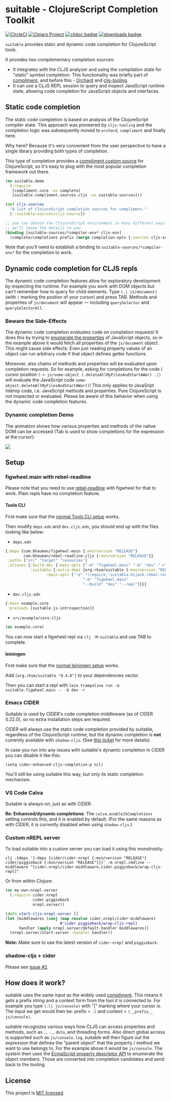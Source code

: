 # suitable - ClojureScript Completion Toolkit

[![CircleCI](https://circleci.com/gh/clojure-emacs/clj-suitable/tree/master.svg?style=svg)](https://circleci.com/gh/clojure-emacs/clj-suitable/tree/master)
[![Clojars Project](https://img.shields.io/clojars/v/org.rksm/suitable.svg)](https://clojars.org/org.rksm/suitable)
[![cljdoc badge](https://cljdoc.org/badge/org.rksm/suitable)](https://cljdoc.org/d/org.rksm/suitable/CURRENT)
[![downloads badge](https://versions.deps.co/org.rksm/suitable/downloads.svg)](https://clojars.org/org.rksm/suitable)

`suitable` provides static and dynamic code completion for ClojureScript tools.

It provides two complementary completion sources:

- It integrates with the CLJS analyzer and using the compilation state for "static" symbol completion. This functionality was briefly part of [compliment](https://github.com/alexander-yakushev/compliment), and before this - [Orchard](https://github.com/clojure-emacs/orchard) and [cljs-tooling](https://github.com/clojure-emacs/cljs-tooling).
- It can use a CLJS REPL session to query and inspect JavaScript runtime state, allowing code completion for JavaScript objects and interfaces.

## Static code completion

The static code completion is based on analysis of the ClojureScript compiler state. This approach was pioneered by `cljs-tooling` and the completion logic was subsequently moved to `orchard`, `compliment` and finally here.

Why here? Because it's very convenient from the user perspective to have a single library providing both types of completion.

This type of completion provides a [compliment custom source](https://github.com/alexander-yakushev/compliment/wiki/Custom-sources) for ClojureScript, so it's easy to plug with the most popular completion framework out there.

``` clojure
(ns suitable.demo
  (:require
   [compliment.core :as complete]
   [suitable.compliment.sources.cljs :as suitable-sources]))

(def cljs-sources
  "A list of ClojureScript completion sources for compliment."
  [::suitable-sources/cljs-source])

;; you can obtain the ClojureScript environment in many different ways
;; we'll leave the details to you
(binding [suitable-sources/*compiler-env* cljs-env]
  (complete/completions prefix (merge completion-opts {:sources cljs-sources})))
```

Note that you'll need to establish a binding to `suitable-sources/*compiler-env*` for the completion to work.

## Dynamic code completion for CLJS repls

The dynamic code completion features allow for exploratory development by inspecting the runtime. For example you work with DOM objects but can't remember how to query for child elements. Type `(.| js/document)` (with `|` marking the postion of your cursor) and press TAB. Methods and properties of `js/document` will appear — including `querySelector` and `querySelectorAll`.

### Beware the Side-Effects

The dynamic code completion *evaluates* code on completion requests! It does this by trying to [enumerate the properties](https://developer.mozilla.org/en-US/docs/Web/JavaScript/Reference/Global_Objects/Object/getOwnPropertyDescriptors) of JavaScript objects, so in the example above it would fetch all properties of the `js/document` object. This might cause side effects: Even just reading property values of an object can run arbitrary code if that object defines getter functions.

Moreover, also chains of methods and properties will be evaluated upon completion requests. So for example, asking for completions for the code / cursor position `(-> js/some-object (.deleteAllMyFilesAndStartAWar) .|)` will evaluate the JavaScript code `some-object.deleteAllMyFilesAndStartAWar()`! This only applies to JavaSript interop code, i.e. JavaScript methods and properties. Pure ClojureScript is not inspected or evaluated. Please be aware of this behavior when using the dynamic code completion features.

### Dynamic completion Demo

The animation shows how various properties and methods of the native DOM can be accessed (Tab is used to show completions for the expression at the cursor):

![](doc/2019_07_22_suitable-figwheel.gif)

## Setup

### figwheel.main with rebel-readline

Please note that you need to use [rebel-readline](https://github.com/bhauman/rebel-readline) with figwheel for that to work. Plain repls have no completion feature.

#### Tools CLI

First make sure that the [normal Tools CLI setup](https://figwheel.org/#setting-up-a-build-with-tools-cli) works.

Then modify `deps.edn` and `dev.cljs.edn`, you should end up with the files looking like below:

- `deps.edn`

```clojure
{:deps {com.bhauman/figwheel-main {:mvn/version "RELEASE"}
        com.bhauman/rebel-readline-cljs {:mvn/version "RELEASE"}}
 :paths ["src" "target" "resources"]
 :aliases {:build-dev {:main-opts ["-m" "figwheel.main" "-b" "dev" "-r"]}
           :suitable {:extra-deps {org.rksm/suitable {:mvn/version "RELEASE"}}
	              :main-opts ["-e" "(require,'suitable.hijack-rebel-readline-complete)"
                                  "-m" "figwheel.main"
                                  "--build" "dev" "--repl"]}}}
```

- `dev.cljs.edn`

```clojure
{:main example.core
 :preloads [suitable.js-introspection]}
```

- `src/example/core.cljs`

```clojure
(ns example.core)
```

You can now start a figwheel repl via `clj -M:suitable` and use TAB to complete.

#### leiningen

First make sure that the [normal leiningen setup](https://figwheel.org/#setting-up-a-build-with-leiningen) works.

Add `[org.rksm/suitable "0.4.0"]` to your dependencies vector.

Then you can start a repl with `lein trampoline run -m suitable.figwheel.main -- -b dev -r`

### Emacs CIDER

Suitable is used by CIDER's code completion middleware (as of CIDER 0.22.0), so no extra installation steps are required.

CIDER will always use the static code completion provided by suitable, regardless of the ClojureScript runtime, but the dynamic completion is **not** currently available with `shadow-cljs`. (See [this ticket](https://github.com/clojure-emacs/clj-suitable/issues/15) for more details)

In case you run into any issues with suitable's dynamic completion in CIDER you can disable it like this:

``` emacs-lisp
(setq cider-enhanced-cljs-completion-p nil)
```

You'll still be using suitable this way, but only its static completion mechanism.

### VS Code Calva

Suitable is always-on, just as with CIDER.

**Re: Enhanced/dynamic completions**: The `calva.enableJSCompletions` setting controls this, and it is enabled by default. (For the same reasons as with CIDER, it is currently disabled when using `shadow-cljs`.)

### Custom nREPL server

To load suitable into a custom server you can load it using this monstrosity:

```shell
clj -Sdeps '{:deps {cider/cider-nrepl {:mvn/version "RELEASE"} cider/piggieback {:mvn/version "RELEASE"}}}' -m nrepl.cmdline --middleware "[cider.nrepl/cider-middleware,cider.piggieback/wrap-cljs-repl]"
```

Or from within Clojure:

```clojure
(ns my-own-nrepl-server
  (:require cider.nrepl
            cider.piggieback
            nrepl.server))

(defn start-cljs-nrepl-server []
(let [middlewares (conj (map resolve cider.nrepl/cider-middleware)
                        #'cider.piggieback/wrap-cljs-repl)
      handler (apply nrepl.server/default-handler middlewares)]
  (nrepl.server/start-server :handler handler))
```

**Note:** Make sure to use the latest version of `cider-nrepl` and `piggieback`.

### shadow-cljs + cider

Please see [issue #2](https://github.com/rksm/clj-suitable/issues/2#issuecomment-578447046).

## How does it work?

suitable uses the same input as the widely used
[compliment](https://github.com/alexander-yakushev/compliment). This means it gets a prefix string and a context form from the tool it is connected to. For example you type `(.l| js/console)` with "|" marking where your cursor is. The input we get would then be: prefix = `.l` and context = `(__prefix__ js/console)`.

suitable recognizes various ways how CLJS can access properties and methods, such as `.`, `..`, `doto`, and threading forms. Also direct global access is supported such as `js/console.log`. suitable will then figure out the expression that defines the "parent object" that the property / method we want to use belongs to. For the example above it would be `js/console`. The system then uses the [EcmaScript property descriptor API](https://developer.mozilla.org/en-US/docs/Web/JavaScript/Reference/Global_Objects/Object/defineProperty) to enumerate the object members. Those are converted into completion candidates and send back to the tooling.

## License

This project is [MIT licensed](LICENSE).
